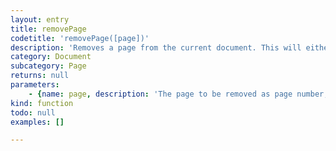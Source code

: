 ```yaml
---
layout: entry
title: removePage
codetitle: 'removePage([page])'
description: 'Removes a page from the current document. This will either be the current page if the parameter page is left empty, or the given page object or the page of a specific number or name.'
category: Document
subcategory: Page
returns: null
parameters:
    - {name: page, description: 'The page to be removed as page number, page name or page object.', optional: true, type: [null]}
kind: function
todo: null
examples: []

---
```

